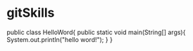 # gitSkills
public class HelloWord{
  public static void main(String[] args){
    System.out.println("hello word!");
  }
}  
